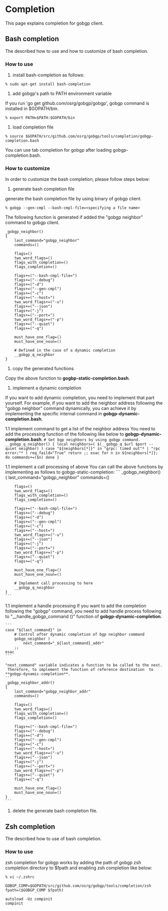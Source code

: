 # Completion

This page explains completion for gobgp client.

## Bash completion

The described how to use and how to customize of bash completion.

### How to use

1. install bash-completion as follows:

 ```
 % sudo apt-get install bash-completion
 ```

1. add gobgp's path to PATH environment variable

 If you run 'go get github.com/osrg/gobgp/gobgp', gobgp command is installed in $GOPATH/bin.
 ```
 % export PATH=$PATH:$GOPATH/bin
 ```

1. load completion file

 ```
 % source $GOPATH/src/github.com/osrg/gobgp/tools/completion/gobgp-completion.bash
 ```

You can use tab completion for gobgp after loading gobgp-completion.bash.

### How to customize
 In order to customize the bash completion, please follow steps below:

1. generate bash completion file

 generate the bash completion file by using binary of gobgp client.
 ```
 % gobgp --gen-cmpl --bash-cmpl-file=<specifying a file name>
 ```

 The following function is generated if added the "gobgp neighbor" command  to gobgp client.

 ```
 _gobgp_neighbor()
 {
     last_command="gobgp_neighbor"
     commands=()

     flags=()
     two_word_flags=()
     flags_with_completion=()
     flags_completion=()

     flags+=("--bash-cmpl-file=")
     flags+=("--debug")
     flags+=("-d")
     flags+=("--gen-cmpl")
     flags+=("-c")
     flags+=("--host=")
     two_word_flags+=("-u")
     flags+=("--json")
     flags+=("-j")
     flags+=("--port=")
     two_word_flags+=("-p")
     flags+=("--quiet")
     flags+=("-q")

     must_have_one_flag=()
     must_have_one_noun=()

     # Defined in the case of a dynamic completion
     __gobgp_q_neighbor
 }
  ```

1. copy the generated functions

 Copy the above function to **gogbp-static-completion.bash**.

1. implement a dynamic completion

 If you want to add dynamic completion, you need to implement that part yourself.
 For example, if you want to add the neighbor address following the "gobgp neighbor" command dynamically, you can achieve it by implementing the specific internal command in **gobgp-dynamic-completion.bash**.

 1.1 implement command to get a list of the neighbor address
	You need to add the processing function of the following like below to **gobgp-dynamic-completion.bash**.
    ```
    # Get bgp neighbors by using gobgp command.
    __gobgp_q_neighbor()
    {
        local neighbors=( $(__gobgp_q $url $port --quiet neighbor) )
        case "${neighbors[*]}" in
            "grpc: timed out"* | "rpc error:"* )
                req_faild="True"
                return
            ;;
        esac
        for n in ${neighbors[*]}; do
            commands+=($n)
        done
    }
    ```

 1.1 implement a call processing of above
	You can call the above functions by implementing as follows to gobgp-static-completion:
    ```
    _gobgp_neighbor()
    {
        last_command="gobgp_neighbor"
        commands=()

        flags=()
        two_word_flags=()
        flags_with_completion=()
        flags_completion=()

        flags+=("--bash-cmpl-file=")
        flags+=("--debug")
        flags+=("-d")
        flags+=("--gen-cmpl")
        flags+=("-c")
        flags+=("--host=")
        two_word_flags+=("-u")
        flags+=("--json")
        flags+=("-j")
        flags+=("--port=")
        two_word_flags+=("-p")
        flags+=("--quiet")
        flags+=("-q")

        must_have_one_flag=()
        must_have_one_noun=()

        # Implement call processing to here
        __gobgp_q_neighbor
    }
    ```

 1.1 implement a handle processing
	If you want to add the completion  following the "gobgp" command, you need to add handle process following to "__handle_gobgp_command ()" function of **gobgp-dynamic-completion**.

    ```
    case "${last_command}" in
        # Control after dynamic completion of bgp neighbor command
        gobgp_neighbor )
            next_command="_${last_command}_addr"
        ;;
    esac
    ```

	"next_command" variable indicates a function to be called to the next.
     Therefore, to implement the function of reference destination  to **gobgp-dynamic-completion**.
    ```
    _gobgp_neighbor_addr()
    {
        last_command="gobgp_neighbor_addr"
        commands=()

        flags=()
        two_word_flags=()
        flags_with_completion=()
        flags_completion=()

        flags+=("--bash-cmpl-file=")
        flags+=("--debug")
        flags+=("-d")
        flags+=("--gen-cmpl")
        flags+=("-c")
        flags+=("--host=")
        two_word_flags+=("-u")
        flags+=("--json")
        flags+=("-j")
        flags+=("--port=")
        two_word_flags+=("-p")
        flags+=("--quiet")
        flags+=("-q")

        must_have_one_flag=()
        must_have_one_noun=()
    }
    ```


1. delete the generate bash completion file.

## Zsh completion

The described how to use of bash completion.

### How to use

zsh completion for gobgp works by adding the path of gobgp zsh completion directory to $fpath and enabling zsh completion like below:

 ```
 % vi ~/.zshrc

 GOBGP_COMP=$GOPATH/src/github.com/osrg/gobgp/tools/completion/zsh
 fpath=($GOBGP_COMP $fpath)

 autoload -Uz compinit
 compinit

 ```